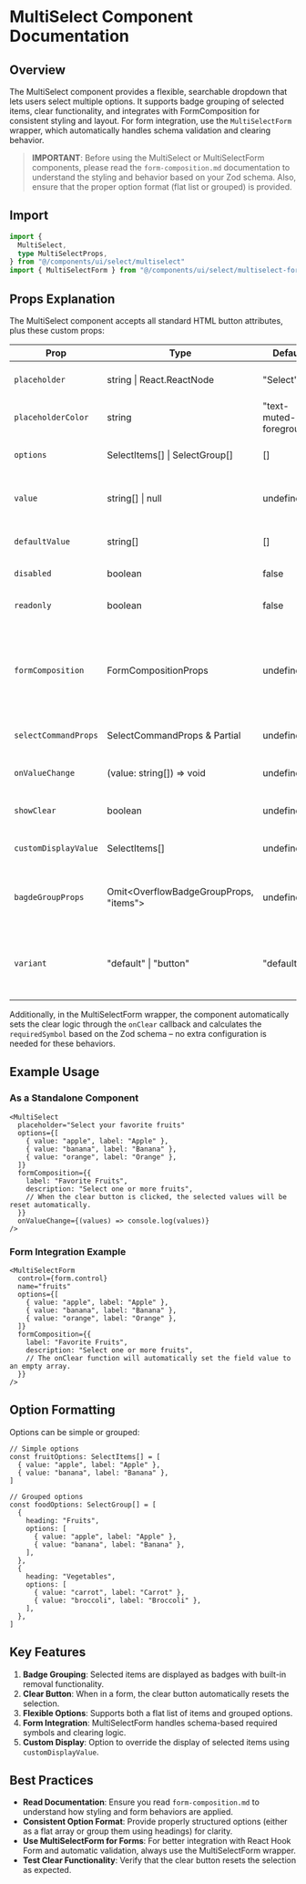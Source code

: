# MultiSelect Component Documentation

## Overview

The MultiSelect component provides a flexible, searchable dropdown that lets users select multiple options. It supports badge grouping of selected items, clear functionality, and integrates with FormComposition for consistent styling and layout. For form integration, use the `MultiSelectForm` wrapper, which automatically handles schema validation and clearing behavior.

> **IMPORTANT**: Before using the MultiSelect or MultiSelectForm components, please read the `form-composition.md` documentation to understand the styling and behavior based on your Zod schema. Also, ensure that the proper option format (flat list or grouped) is provided.

## Import

```typescript
import {
  MultiSelect,
  type MultiSelectProps,
} from "@/components/ui/select/multiselect"
import { MultiSelectForm } from "@/components/ui/select/multiselect-form"
```

## Props Explanation

The MultiSelect component accepts all standard HTML button attributes, plus these custom props:

| Prop                 | Type                                                       | Default                 | Description                                                                                    |
| -------------------- | ---------------------------------------------------------- | ----------------------- | ---------------------------------------------------------------------------------------------- |
| `placeholder`        | string \| React.ReactNode                                  | "Select"                | Text shown when no value is selected.                                                          |
| `placeholderColor`   | string                                                     | "text-muted-foreground" | CSS class for the placeholder text color.                                                      |
| `options`            | SelectItems[] \| SelectGroup[]                             | []                      | Data to display as selectable options.                                                         |
| `value`              | string[] \| null                                           | undefined               | Controlled array of selected option values.                                                    |
| `defaultValue`       | string[]                                                   | []                      | Initial selection when uncontrolled.                                                           |
| `disabled`           | boolean                                                    | false                   | Disables the component.                                                                        |
| `readonly`           | boolean                                                    | false                   | Makes the component read-only.                                                                 |
| `formComposition`    | FormCompositionProps                                       | undefined               | Styling and behavior settings (e.g. clear button, required symbol); see `form-composition.md`. |
| `selectCommandProps` | SelectCommandProps & Partial<SelectCommandVirtualizeProps> | undefined               | Props for the dropdown command list.                                                           |
| `onValueChange`      | (value: string[]) => void                                  | undefined               | Called when the selected values change.                                                        |
| `showClear`          | boolean                                                    | undefined               | Whether to show the clear (reset) button.                                                      |
| `customDisplayValue` | SelectItems[]                                              | undefined               | Custom display for selected values.                                                            |
| `bagdeGroupProps`    | Omit<OverflowBadgeGroupProps, "items">                     | undefined               | Props for configuring the badge display of selected items.                                     |
| `variant`            | "default" \| "button"                                      | "default"               | Determines whether the control appears as a standard input or as a button variant.             |

Additionally, in the MultiSelectForm wrapper, the component automatically sets the clear logic through the `onClear` callback and calculates the `requiredSymbol` based on the Zod schema – no extra configuration is needed for these behaviors.

## Example Usage

### As a Standalone Component

```tsx
<MultiSelect
  placeholder="Select your favorite fruits"
  options={[
    { value: "apple", label: "Apple" },
    { value: "banana", label: "Banana" },
    { value: "orange", label: "Orange" },
  ]}
  formComposition={{
    label: "Favorite Fruits",
    description: "Select one or more fruits",
    // When the clear button is clicked, the selected values will be reset automatically.
  }}
  onValueChange={(values) => console.log(values)}
/>
```

### Form Integration Example

```tsx
<MultiSelectForm
  control={form.control}
  name="fruits"
  options={[
    { value: "apple", label: "Apple" },
    { value: "banana", label: "Banana" },
    { value: "orange", label: "Orange" },
  ]}
  formComposition={{
    label: "Favorite Fruits",
    description: "Select one or more fruits",
    // The onClear function will automatically set the field value to an empty array.
  }}
/>
```

## Option Formatting

Options can be simple or grouped:

```tsx
// Simple options
const fruitOptions: SelectItems[] = [
  { value: "apple", label: "Apple" },
  { value: "banana", label: "Banana" },
]

// Grouped options
const foodOptions: SelectGroup[] = [
  {
    heading: "Fruits",
    options: [
      { value: "apple", label: "Apple" },
      { value: "banana", label: "Banana" },
    ],
  },
  {
    heading: "Vegetables",
    options: [
      { value: "carrot", label: "Carrot" },
      { value: "broccoli", label: "Broccoli" },
    ],
  },
]
```

## Key Features

1. **Badge Grouping**: Selected items are displayed as badges with built-in removal functionality.
2. **Clear Button**: When in a form, the clear button automatically resets the selection.
3. **Flexible Options**: Supports both a flat list of items and grouped options.
4. **Form Integration**: MultiSelectForm handles schema-based required symbols and clearing logic.
5. **Custom Display**: Option to override the display of selected items using `customDisplayValue`.

## Best Practices

- **Read Documentation**: Ensure you read `form-composition.md` to understand how styling and form behaviors are applied.
- **Consistent Option Format**: Provide properly structured options (either as a flat array or group them using headings) for clarity.
- **Use MultiSelectForm for Forms**: For better integration with React Hook Form and automatic validation, always use the MultiSelectForm wrapper.
- **Test Clear Functionality**: Verify that the clear button resets the selection as expected.
